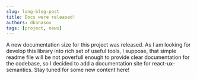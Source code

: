 ```yaml
---
slug: long-blog-post
title: Docs were released!
authors: dkonasov
tags: [project, news]
---
```


A new documentation size for this project was released. As I am looking for develop this library into rich set of useful tools, I suppose, that simple readme file will be not poverfull enough to provide clear documentation for the codebase, so I decided to add a documentation site for react-ux-semantics. Stay tuned for some new content here!
